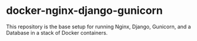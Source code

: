 # docker-nginx-django-gunicorn

This repository is the base setup for running Nginx, Django, Gunicorn, and a Database in a stack of
Docker containers.
